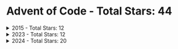 # Advent of Code - Total Stars: 44

<details>
<summary>2015 - Total Stars: 12</summary>

| Day | Part 1 Stars | Part 1 Runtime | Part 2 Stars | Part 2 Runtime |
|-----|--------------|----------------|--------------|----------------|
| 1 | ⭐ | 9.58 ms | ⭐ | 8.84 ms |
| 2 | ⭐ | 8.94 ms | ⭐ | 8.94 ms |
| 3 | ⭐ | 9.57 ms | ⭐ | 9.88 ms |
| 4 | ⭐ | 170.44 ms | ⭐ | 4.60 s |
| 5 | ⭐ | 10.66 ms | ⭐ | 12.23 ms |
| 6 | ⭐ | 969.79 ms | ⭐ | 1.67 s |
| 7 |  | N/A |  | N/A |

</details>

<details>
<summary>2023 - Total Stars: 12</summary>

| Day | Part 1 Stars | Part 1 Runtime | Part 2 Stars | Part 2 Runtime |
|-----|--------------|----------------|--------------|----------------|
| 1 | ⭐ | 11.12 ms | ⭐ | 14.94 ms |
| 2 | ⭐ | 10.99 ms | ⭐ | 11.36 ms |
| 3 | ⭐ | 12.47 ms | ⭐ | 11.61 ms |
| 4 | ⭐ | 10.22 ms | ⭐ | 10.33 ms |
| 5 | ⭐ | 11.11 ms |  | N/A |
| 24 | ⭐ | 192.85 ms | ⭐ | 10.23 ms |
| 25 | ⭐ | 10.06 s |  | N/A |

</details>

<details>
<summary>2024 - Total Stars: 20</summary>

| Day | Part 1 Stars | Part 1 Runtime | Part 2 Stars | Part 2 Runtime |
|-----|--------------|----------------|--------------|----------------|
| 1 | ⭐ | 8.44 ms | ⭐ | 12.16 ms |
| 2 | ⭐ | 9.80 ms | ⭐ | 13.74 ms |
| 3 | ⭐ | 9.55 ms | ⭐ | 9.90 ms |
| 4 | ⭐ | 16.84 ms | ⭐ | 12.45 ms |
| 5 | ⭐ | 17.01 ms | ⭐ | 55.35 ms |
| 6 | ⭐ | 40.65 ms | ⭐ | 92.20 s |
| 7 | ⭐ | 4.69 s | ⭐ | 19.32 s |
| 8 | ⭐ | 10.02 ms | ⭐ | 11.03 ms |
| 9 | ⭐ | 104.55 ms | ⭐ | 1.43 s |
| 10 | ⭐ | 11.41 ms | ⭐ | 11.46 ms |

</details>

